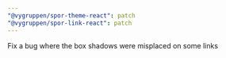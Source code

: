 ```yaml
---
"@vygruppen/spor-theme-react": patch
"@vygruppen/spor-link-react": patch
---
```


Fix a bug where the box shadows were misplaced on some links
